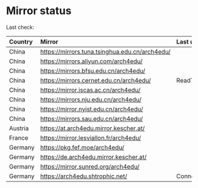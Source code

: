 <script src="./time.js"></script>
# Mirror status
Last check: <script type="text/javascript">localize(1751618026.7017465);</script>

|Country|Mirror|Last update|
|:------|:-----|:----------|
|China|https://mirrors.tuna.tsinghua.edu.cn/arch4edu/|<script type="text/javascript">localize(1751568359);</script>|
|China|https://mirrors.aliyun.com/arch4edu/|<script type="text/javascript">localize(1751568359);</script>|
|China|https://mirrors.bfsu.edu.cn/arch4edu/|<script type="text/javascript">localize(1751568359);</script>|
|China|https://mirrors.cernet.edu.cn/arch4edu/|ReadTimeout|
|China|https://mirror.iscas.ac.cn/arch4edu/|<script type="text/javascript">localize(1751568359);</script>|
|China|https://mirrors.nju.edu.cn/arch4edu/|<script type="text/javascript">localize(1751525302);</script>|
|China|https://mirror.nyist.edu.cn/arch4edu/|<script type="text/javascript">localize(1751568359);</script>|
|China|https://mirrors.sau.edu.cn/arch4edu/|<script type="text/javascript">localize(1751222619);</script>|
|Austria|https://at.arch4edu.mirror.kescher.at/|<script type="text/javascript">localize(1751568359);</script>|
|France|https://mirror.lesviallon.fr/arch4edu/|<script type="text/javascript">localize(1751611985);</script>|
|Germany|https://pkg.fef.moe/arch4edu/|<script type="text/javascript">localize(1751568359);</script>|
|Germany|https://de.arch4edu.mirror.kescher.at/|<script type="text/javascript">localize(1751568359);</script>|
|Germany|https://mirror.sunred.org/arch4edu/|<script type="text/javascript">localize(1751568359);</script>|
|Germany|https://arch4edu.shtrophic.net/|ConnectionError|

<script src="./tablefilter/tablefilter.js"></script>
<script src="./table.js"></script>